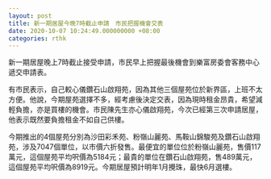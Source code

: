 ```yaml
---
layout: post
title: 新一期居屋今晚7時截止申請　市民把握機會交表
date: 2020-10-07 10:24:49.000000000 +08:00
categories: rthk
---
```


新一期居屋晚上7時截止接受申請，市民早上把握最後機會到樂富房委會客務中心遞交申請表。

有市民表示，自己較心儀鑽石山啟翔苑，因為其他三個屋苑位於新界區，上班不太方便。他說，今期屋苑選擇不多，經考慮後決定交表，因為現時租金昂貴，希望減輕負擔，亦是買樓的機會。市民陳先生亦心儀啟翔苑，今次已經第三次申請居屋，他表示既然要負擔租金不如自己供樓。

今期推出的4個屋苑分別為沙田彩禾苑、粉嶺山麗苑、馬鞍山錦駿苑及鑽石山啟翔苑，涉及7047個單位，以市價六折發售。最便宜的單位位於粉嶺山麗苑，售價117萬元，這個屋苑平均呎價為5184元；最貴的單位在鑽石山啟翔苑，售489萬元，這個屋苑平均呎價為8919元。今期居屋預計明年1月攪珠，最快6月選樓。
